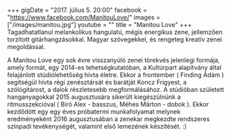 +++
gigDate = "2017. július 5. 20:00"
facebook = "https://www.facebook.com/ManitouLove/"
images = ["/images/manitou.jpg"]
youtube = ""
title = "Manitou Love"
+++
Tagadhatatlanul melankolikus hangulatú, mégis energikus zene, jellemzően torzított gitárhangzásokkal. Magyar szövegekkel, és rengeteg kreatív zenei megoldással.

A Manitou Love egy sok évre visszanyúló zenei törekvés jelenlegi formája, amely formát, egy 2014-es tehetségkutatóban, a Kultúrpart alapítvány által felajánlott stúdiólehetőség hívta életre. Ekkor a frontember ( Finding Ádám ) segítségül hívta régi zenésztársát és barátját Koncz Frigyest, a szólógitárost, a dalok részletesebb megformálásához. A stúdióban született hanganyagokkal 2015 augusztusára sikerült kiegészülnünk a ritmusszekcióval ( Biró Alex - basszus, Méhes Márton - dobok ). Ekkor kezdődött egy egy éves próbatermi munkafolyamat melynek eredményeként 2016 augusztusában a zenekar megkezdte rendszeres színpadi tevékenységét, valamint első lemezének készítését. :)
